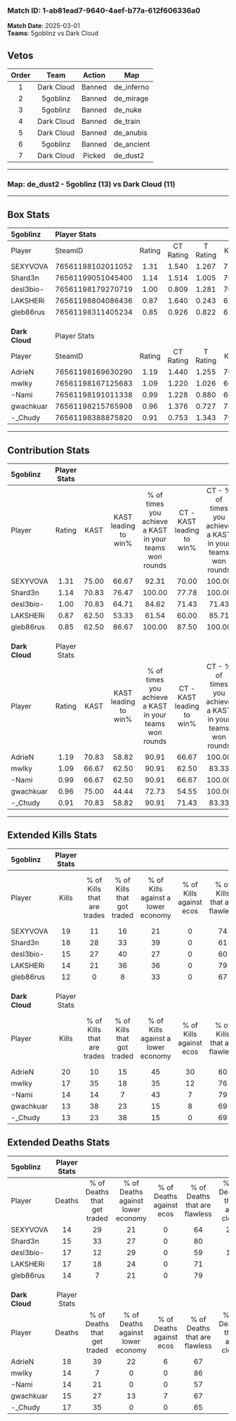 ### Match ID: 1-ab81ead7-9640-4aef-b77a-612f606336a0  
**Match Date**: 2025-03-01  
**Teams**: 5goblinz vs Dark Cloud  

## Vetos  

| Order | Team | Action | Map |
| :---: | :--: | :----: | --- |
| 1 | Dark Cloud | Banned | de_inferno |
| 2 | 5goblinz | Banned | de_mirage |
| 3 | 5goblinz | Banned | de_nuke |
| 4 | Dark Cloud | Banned | de_train |
| 5 | Dark Cloud | Banned | de_anubis |
| 6 | 5goblinz | Banned | de_ancient |
| 7 | Dark Cloud | Picked | de_dust2 |

---  

### **Map**: de_dust2 - 5goblinz (13) vs Dark Cloud (11)  
---  

## Box Stats  

| **5goblinz**   | Player Stats      |        |           |          |       |      |       |         |        |      |     |
| :- | :- | :-: | :-: | :-: | :-: | :-: | :-: | :-: | :-: | :-: | :-: |
| Player         | SteamID           | Rating | CT Rating | T Rating | KAST  | ADR  | Kills | Assists | Deaths | K/D  | HS% |
| SEXYVOVA       | 76561198102011052 |  1.31  |   1.540   |  1.267   | 75.00 | 94.3 |  19   |    7    |   14   | 1.36 | 42  |
| Shard3n        | 76561199051045400 |  1.14  |   1.514   |  1.005   | 70.83 | 71.6 |  18   |    5    |   15   | 1.20 | 44  |
| desl3bio-      | 76561198179270719 |  1.00  |   0.809   |  1.281   | 70.83 | 75.6 |  15   |    4    |   17   | 0.88 | 73  |
| LAKSHERi       | 76561198804086436 |  0.87  |   1.640   |  0.243   | 62.50 | 64.3 |  14   |    5    |   17   | 0.82 | 50  |
| gleb86rus      | 76561198311405234 |  0.85  |   0.926   |  0.822   | 62.50 | 58.8 |  12   |    6    |   14   | 0.86 | 50  |
|                |                   |        |           |          |       |      |       |         |        |      |     |
|                |                   |        |           |          |       |      |       |         |        |      |     |
|                |                   |        |           |          |       |      |       |         |        |      |     |
| **Dark Cloud** | Player Stats      |        |           |          |       |      |       |         |        |      |     |
| Player         | SteamID           | Rating | CT Rating | T Rating | KAST  | ADR  | Kills | Assists | Deaths | K/D  | HS% |
| AdrieN         | 76561198169630290 |  1.19  |   1.440   |  1.255   | 70.83 | 83.2 |  20   |    5    |   18   | 1.11 | 55  |
| mwlky          | 76561198167125683 |  1.09  |   1.220   |  1.026   | 66.67 | 70.2 |  17   |    5    |   14   | 1.21 | 41  |
| -Nami          | 76561198191011338 |  0.99  |   1.228   |  0.880   | 66.67 | 69.9 |  14   |    5    |   14   | 1.00 | 14  |
| gwachkuar      | 76561198215765908 |  0.96  |   1.376   |  0.727   | 75.00 | 59.2 |  13   |    7    |   15   | 0.87 | 84  |
| -_Chudy        | 76561198388875820 |  0.91  |   0.753   |  1.343   | 70.83 | 66.0 |  13   |    8    |   17   | 0.76 | 84  |
---  

## Contribution Stats  

| **5goblinz**   | Player Stats |       |                      |                                                        |                           |                                                             |                          |                                                            |
| :- | :-: | :-: | :-: | :-: | :-: | :-: | :-: | :-: |
| Player         |    Rating    | KAST  | KAST leading to win% | % of times you achieve a KAST in your teams won rounds | CT - KAST leading to win% | CT - % of times you achieve a KAST in your teams won rounds | T - KAST leading to win% | T - % of times you achieve a KAST in your teams won rounds |
| SEXYVOVA       |     1.31     | 75.00 |        66.67         |                         92.31                          |           70.00           |                           100.00                            |          62.50           |                           83.33                            |
| Shard3n        |     1.14     | 70.83 |        76.47         |                         100.00                         |           77.78           |                           100.00                            |          75.00           |                           100.00                           |
| desl3bio-      |     1.00     | 70.83 |        64.71         |                         84.62                          |           71.43           |                            71.43                            |          60.00           |                           100.00                           |
| LAKSHERi       |     0.87     | 62.50 |        53.33         |                         61.54                          |           60.00           |                            85.71                            |          40.00           |                           33.33                            |
| gleb86rus      |     0.85     | 62.50 |        86.67         |                         100.00                         |           87.50           |                           100.00                            |          85.71           |                           100.00                           |
|                |              |       |                      |                                                        |                           |                                                             |                          |                                                            |
|                |              |       |                      |                                                        |                           |                                                             |                          |                                                            |
|                |              |       |                      |                                                        |                           |                                                             |                          |                                                            |
| **Dark Cloud** | Player Stats |       |                      |                                                        |                           |                                                             |                          |                                                            |
| Player         |    Rating    | KAST  | KAST leading to win% | % of times you achieve a KAST in your teams won rounds | CT - KAST leading to win% | CT - % of times you achieve a KAST in your teams won rounds | T - KAST leading to win% | T - % of times you achieve a KAST in your teams won rounds |
| AdrieN         |     1.19     | 70.83 |        58.82         |                         90.91                          |           66.67           |                           100.00                            |          50.00           |                           80.00                            |
| mwlky          |     1.09     | 66.67 |        62.50         |                         90.91                          |           62.50           |                            83.33                            |          62.50           |                           100.00                           |
| -Nami          |     0.99     | 66.67 |        62.50         |                         90.91                          |           66.67           |                           100.00                            |          57.14           |                           80.00                            |
| gwachkuar      |     0.96     | 75.00 |        44.44         |                         72.73                          |           54.55           |                           100.00                            |          28.57           |                           40.00                            |
| -_Chudy        |     0.91     | 70.83 |        58.82         |                         90.91                          |           71.43           |                            83.33                            |          50.00           |                           100.00                           |
---  

## Extended Kills Stats  

| **5goblinz**   | Player Stats |                            |                            |                                    |                         |                              |                                 |                                       |                    |           |
| :- | :-: | :-: | :-: | :-: | :-: | :-: | :-: | :-: | :-: | :-: |
| Player         |    Kills     | % of Kills that are trades | % of Kills that got traded | % of Kills against a lower economy | % of Kills against ecos | % of Kills that are flawless | % of Kills that are close duels | % of Kills that are assisted by flash | Pistol Round Kills | AWP Kills |
| SEXYVOVA       |      19      |             11             |             16             |                 21                 |            0            |              74              |                0                |                   0                   |         11         |     5     |
| Shard3n        |      18      |             28             |             33             |                 39                 |            0            |              61              |                0                |                   6                   |         0          |     3     |
| desl3bio-      |      15      |             27             |             40             |                 27                 |            0            |              60              |                0                |                   7                   |         0          |     0     |
| LAKSHERi       |      14      |             21             |             36             |                 36                 |            0            |              79              |                7                |                   7                   |         0          |     1     |
| gleb86rus      |      12      |             0              |             8              |                 33                 |            0            |              67              |                0                |                   0                   |         0          |     1     |
|                |              |                            |                            |                                    |                         |                              |                                 |                                       |                    |           |
|                |              |                            |                            |                                    |                         |                              |                                 |                                       |                    |           |
|                |              |                            |                            |                                    |                         |                              |                                 |                                       |                    |           |
| **Dark Cloud** | Player Stats |                            |                            |                                    |                         |                              |                                 |                                       |                    |           |
| Player         |    Kills     | % of Kills that are trades | % of Kills that got traded | % of Kills against a lower economy | % of Kills against ecos | % of Kills that are flawless | % of Kills that are close duels | % of Kills that are assisted by flash | Pistol Round Kills | AWP Kills |
| AdrieN         |      20      |             10             |             15             |                 45                 |           30            |              60              |                5                |                   5                   |         0          |     0     |
| mwlky          |      17      |             35             |             18             |                 35                 |           12            |              76              |               12                |                   6                   |         4          |     2     |
| -Nami          |      14      |             14             |             7              |                 43                 |            7            |              79              |                7                |                   7                   |         4          |     0     |
| gwachkuar      |      13      |             38             |             23             |                 15                 |            8            |              69              |               23                |                   8                   |         0          |     0     |
| -_Chudy        |      13      |             23             |             38             |                 15                 |            0            |              69              |                8                |                  15                   |         0          |     2     |
## Extended Deaths Stats  

| **5goblinz**   | Player Stats |                             |                                   |                          |                               |                            |                           |               |
| :- | :-: | :-: | :-: | :-: | :-: | :-: | :-: | :-: |
| Player         |    Deaths    | % of Deaths that get traded | % of Deaths against lower economy | % of Deaths against ecos | % of Deaths that are flawless | % of Deaths that are close | % of Deaths while blinded | Deaths to AWP |
| SEXYVOVA       |      14      |             29              |                21                 |            0             |              64               |             29             |             7             |       0       |
| Shard3n        |      15      |             33              |                27                 |            0             |              80               |             0              |             7             |       2       |
| desl3bio-      |      17      |             12              |                29                 |            0             |              59               |             12             |             6             |       2       |
| LAKSHERi       |      17      |             18              |                24                 |            0             |              71               |             6              |             6             |       2       |
| gleb86rus      |      14      |              7              |                21                 |            0             |              79               |             7              |            14             |       2       |
|                |              |                             |                                   |                          |                               |                            |                           |               |
|                |              |                             |                                   |                          |                               |                            |                           |               |
|                |              |                             |                                   |                          |                               |                            |                           |               |
| **Dark Cloud** | Player Stats |                             |                                   |                          |                               |                            |                           |               |
| Player         |    Deaths    | % of Deaths that get traded | % of Deaths against lower economy | % of Deaths against ecos | % of Deaths that are flawless | % of Deaths that are close | % of Deaths while blinded | Deaths to AWP |
| AdrieN         |      18      |             39              |                22                 |            6             |              67               |             0              |             0             |       1       |
| mwlky          |      14      |              7              |                 0                 |            0             |              86               |             0              |             0             |       3       |
| -Nami          |      14      |             21              |                 0                 |            0             |              57               |             7              |             7             |       3       |
| gwachkuar      |      15      |             27              |                13                 |            7             |              67               |             0              |             7             |       1       |
| -_Chudy        |      17      |             35              |                 0                 |            0             |              65               |             0              |             6             |       3       |
